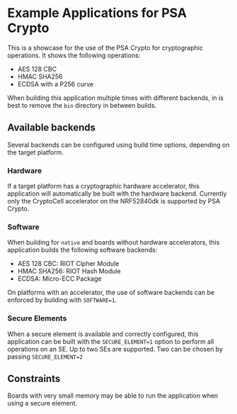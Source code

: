 # Example Applications for PSA Crypto
This is a showcase for the use of the PSA Crypto for cryptographic operations.
It shows the following operations:
- AES 128 CBC
- HMAC SHA256
- ECDSA with a P256 curve

When building this application multiple times with different backends, in is best to remove the `bin` directory in between builds.

## Available backends
Several backends can be configured using build time options, depending on the target platform.

### Hardware
If a target platform has a cryptographic hardware accelerator, this application will automatically be built with the hardware backend.
Currently only the CryptoCell accelerator on the NRF52840dk is supported by PSA Crypto.

### Software
When building for `native` and boards without hardware accelerators, this application builds the following software backends:
- AES 128 CBC: RIOT Cipher Module
- HMAC SHA256: RIOT Hash Module
- ECDSA: Micro-ECC Package

On platforms with an accelerator, the use of software backends can be enforced by building with `SOFTWARE=1`.

### Secure Elements
When a secure element is available and correctly configured, this application can be built with the `SECURE_ELEMENT=1` option to perform all operations on an SE.
Up to two SEs are supported. Two can be chosen by passing `SECURE_ELEMENT=2`

## Constraints
Boards with very small memory may be able to run the application when using a secure element.
